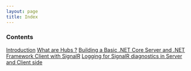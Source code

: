 ```yaml
---
layout: page
title: Index
---
```


### Contents 

[Introduction](https://devshank3.github.io/SignalRKB/Intro)
[What are Hubs ?](https://devshank3.github.io/SignalRKB/Hubs)
[Building a Basic .NET Core Server and .NET Framework Client with SignalR](https://devshank3.github.io/SignalRKB/BasicServerClient)
[Logging for SignalR diagnostics in Server and Client side](https://devshank3.github.io/SignalRKB/Logging)
